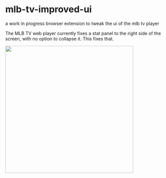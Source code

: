 # mlb-tv-improved-ui
a work in progress browser extension to tweak the ui of the mlb tv player

The MLB TV web player currently fixes a stat panel to the right side of the screen, with no option to collapse it. This fixes that.

<img src="https://user-images.githubusercontent.com/21955158/115109500-070fca80-9f44-11eb-95c4-f5e9caf03a52.png" width="400"></img>
